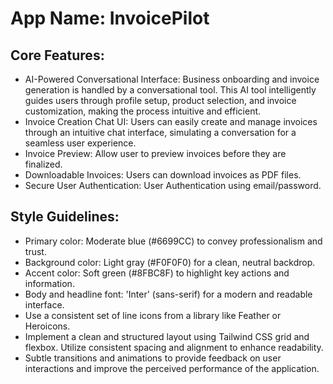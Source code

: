 # **App Name**: InvoicePilot

## Core Features:

- AI-Powered Conversational Interface: Business onboarding and invoice generation is handled by a conversational tool. This AI tool intelligently guides users through profile setup, product selection, and invoice customization, making the process intuitive and efficient.
- Invoice Creation Chat UI: Users can easily create and manage invoices through an intuitive chat interface, simulating a conversation for a seamless user experience.
- Invoice Preview: Allow user to preview invoices before they are finalized.
- Downloadable Invoices: Users can download invoices as PDF files.
- Secure User Authentication: User Authentication using email/password.

## Style Guidelines:

- Primary color: Moderate blue (#6699CC) to convey professionalism and trust.
- Background color: Light gray (#F0F0F0) for a clean, neutral backdrop.
- Accent color: Soft green (#8FBC8F) to highlight key actions and information.
- Body and headline font: 'Inter' (sans-serif) for a modern and readable interface.
- Use a consistent set of line icons from a library like Feather or Heroicons.
- Implement a clean and structured layout using Tailwind CSS grid and flexbox. Utilize consistent spacing and alignment to enhance readability.
- Subtle transitions and animations to provide feedback on user interactions and improve the perceived performance of the application.